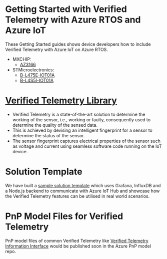 # Getting Started with Verified Telemetry with Azure RTOS and Azure IoT

These Getting Started guides shows device developers how to include Verified Telemetry with Azure IoT on Azure RTOS. 

* MXCHIP: 
  * [AZ3166](MXChip/AZ3166)
* STMicroelectronics: 
  * [B-L475E-IOT01A](STMicroelectronics/STM32L4_L4+)
  * [B-L4S5I-IOT01A](STMicroelectronics/STM32L4_L4+)

# [Verified Telemetry Library](https://github.com/Azure/Verified-Telemetry)
- Verified Telemetry is a state-of-the-art solution to determine the working of the sensor, i.e., working or faulty, consequently used to determine the quality of the sensed data. 
- This is achieved by devising an intelligent fingerprint for a sensor to determine the status of the sensor.  
- The sensor fingerprint captures electrical properties of the sensor such as voltage and current using seamless software code running on the IoT device. 

# Solution Template
We have built a [sample solution template](https://github.com/Azure/Verified-Telemetry-Solution-Sample) which uses Grafana, InfluxDB and a Node.js backend to communicate with Azure IoT Hub and showcase how the Verified Telemetry features can be utilised in real world scenarios.

# PnP Model Files for Verified Telemetry
PnP model files of common Verified Telemetry like [Verified Telemetry Information Interface](core/model/vTInfo.json) would be published soon in the Azure PnP model repo.
